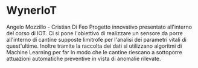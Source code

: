 # WynerIoT
Angelo Mozzillo - Cristian Di Feo
Progetto innovativo presentato all'interno del corso di IOT.
Ci si pone l'obiettivo di realizzare un sensore da porre all'interno di cantine supposte limitrofe per l'analisi dei parametri vitali di quest'ultime.
Inoltre tramite la raccolta dei dati si utilizzano algoritmi di Machine Learning per far in modo che le cantine riescano a sottoporre attuazioni automatiche preventive in vista di anomalie rilevate.
